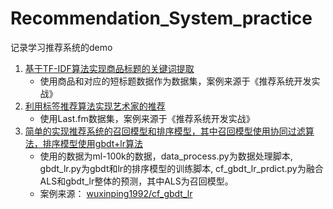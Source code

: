 # Recommendation_System_practice
记录学习推荐系统的demo
1. [基于TF-IDF算法实现商品标题的关键词提取](./基于标签的推荐/6-1.py)
	- 使用商品和对应的短标题数据作为数据集，案例来源于《推荐系统开发实战》
1. [利用标签推荐算法实现艺术家的推荐](./基于标签的推荐/6-2.py)
	- 使用Last.fm数据集，案例来源于《推荐系统开发实战》
1. [简单的实现推荐系统的召回模型和排序模型，其中召回模型使用协同过滤算法，排序模型使用gbdt+lr算法](./cf_gbdt_lr/)
	- 使用的数据为ml-100k的数据，data_process.py为数据处理脚本, gbdt_lr.py为gbdt和lr的排序模型的训练脚本, cf_gbdt_lr_prdict.py为融合ALS和gbdt_lr整体的预测，其中ALS为召回模型。
	- 案例来源： [wuxinping1992/cf_gbdt_lr](https://github.com/wuxinping1992/cf_gbdt_lr)